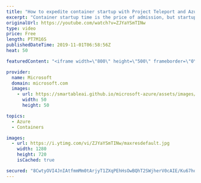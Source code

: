 ```yaml
---
title: "How to expedite container startup with Project Teleport and Azure Container Registry | Azure Friday"
excerpt: "Container startup time is the price of admission, but startup time is also an inhibitor for many serverless scenarios. Steve Lasker joins Lara Rubbelke to show how Project Teleport eliminates the download and decompression of layers by directly mounting expanded layers, potentially unlocking many new"
originalUrl: https://youtube.com/watch?v=ZJYaYSmTINw
type: video
price: Free
length: PT7M16S
publishedDateTime: 2019-11-01T06:58:56Z
heat: 50

featuredContent: "<iframe width=\"800\" height=\"500\" frameborder=\"0\" src=\"https://www.youtube.com/embed/ZJYaYSmTINw\" allow=\"accelerometer; autoplay; encrypted-media; gyroscope; picture-in-picture\" allowfullscreen></iframe>"

provider:
  name: Microsoft
  domain: microsoft.com
  images:
    - url: https://smartableai.github.io/microsoft-azure/assets/images/organizations/microsoft.com-50x50.jpg
      width: 50
      height: 50

topics:
  - Azure
  - Containers

images:
  - url: https://i.ytimg.com/vi/ZJYaYSmTINw/maxresdefault.jpg
    width: 1280
    height: 720
    isCached: true

secured: "8CwtyOVI4JnIAtfmmMm0tArjyT1ZXqPEhHsOwBQhT2SWjherV0cAIE/Ku67hqKR3yBbu85268LjxnEDx0ms7u9xmNM/4T1PFjkdfB94apwMI+6gnJxOCULJT+NGcVkuxlD5RYcYAJ/+PYieNmJhTY6JCz+3E9AR6WNawbbLyrmCzCFTuR5zjbenX6YhnfW8Cdjc3DAkdEWQ+UEHerOaZ1DbkBfbhJfXBFM4Z4puLzihy1N9RmF/RoqmwRzlN/5PqJ8JcZLWm9MVq0Satu0dh7R0G8I74uH3UvipJz2kLZWLaP10CVY92kLk7uVU+XaRI9k+jhSX822RnSRxcAVQixcpRPgB6xXfvruvqcEvO4SDcmhsWapkWxHCijdXC2KKuKsX1G9SSAHeXe/gR7a64WjiIdLFRmuUOlCDnvglJx8o=;AeY5A+trqzyflqZqf1DNXA=="
---
```


